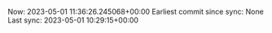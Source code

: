 Now: 2023-05-01 11:36:26.245068+00:00 Earliest commit since sync: None Last sync: 2023-05-01 10:29:15+00:00
